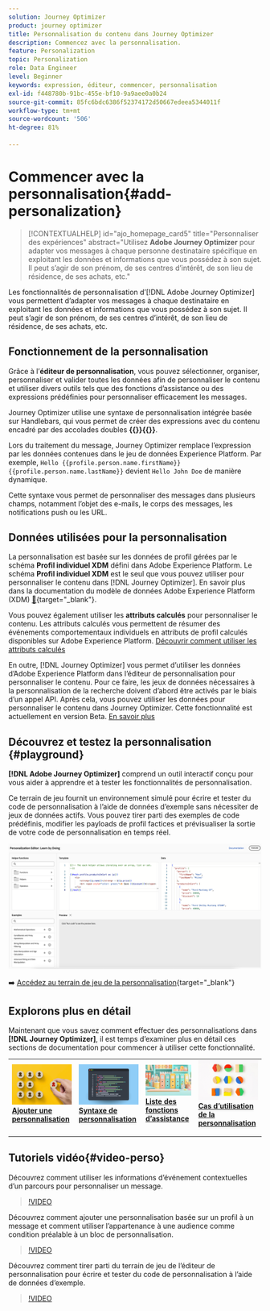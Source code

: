 ```yaml
---
solution: Journey Optimizer
product: journey optimizer
title: Personnalisation du contenu dans Journey Optimizer
description: Commencez avec la personnalisation.
feature: Personalization
topic: Personalization
role: Data Engineer
level: Beginner
keywords: expression, éditeur, commencer, personnalisation
exl-id: f448780b-91bc-455e-bf10-9a9aee0a0b24
source-git-commit: 85fc6bdc6386f52374172d50667edeea5344011f
workflow-type: tm+mt
source-wordcount: '506'
ht-degree: 81%

---
```


# Commencer avec la personnalisation{#add-personalization}

>[!CONTEXTUALHELP]
>id="ajo_homepage_card5"
>title="Personnaliser des expériences"
>abstract="Utilisez **Adobe Journey Optimizer** pour adapter vos messages à chaque personne destinataire spécifique en exploitant les données et informations que vous possédez à son sujet. Il peut s’agir de son prénom, de ses centres d’intérêt, de son lieu de résidence, de ses achats, etc."

Les fonctionnalités de personnalisation d’[!DNL Adobe Journey Optimizer] vous permettent d’adapter vos messages à chaque destinataire en exploitant les données et informations que vous possédez à son sujet. Il peut s’agir de son prénom, de ses centres d’intérêt, de son lieu de résidence, de ses achats, etc.

## Fonctionnement de la personnalisation

Grâce à l’**éditeur de personnalisation**, vous pouvez sélectionner, organiser, personnaliser et valider toutes les données afin de personnaliser le contenu et utiliser divers outils tels que des fonctions d’assistance ou des expressions prédéfinies pour personnaliser efficacement les messages.

Journey Optimizer utilise une syntaxe de personnalisation intégrée basée sur Handlebars, qui vous permet de créer des expressions avec du contenu encadré par des accolades doubles **{{}}{{}}**.

Lors du traitement du message, Journey Optimizer remplace l’expression par les données contenues dans le jeu de données Experience Platform. Par exemple, `Hello {{profile.person.name.firstName}} {{profile.person.name.lastName}}` devient `Hello John Doe` de manière dynamique.

Cette syntaxe vous permet de personnaliser des messages dans plusieurs champs, notamment l’objet des e-mails, le corps des messages, les notifications push ou les URL.

## Données utilisées pour la personnalisation

La personnalisation est basée sur les données de profil gérées par le schéma **Profil individuel XDM** défini dans Adobe Experience Platform. Le schéma **Profil individuel XDM** est le seul que vous pouvez utiliser pour personnaliser le contenu dans [!DNL Journey Optimizer]. En savoir plus dans la documentation du modèle de données Adobe Experience Platform (XDM) [&#128279;](https://experienceleague.adobe.com/docs/experience-platform/xdm/home.html?lang=fr){target="_blank"}.

Vous pouvez également utiliser les **attributs calculés** pour personnaliser le contenu. Les attributs calculés vous permettent de résumer des événements comportementaux individuels en attributs de profil calculés disponibles sur Adobe Experience Platform. [Découvrir comment utiliser les attributs calculés](../audience/computed-attributes.md)

En outre, [!DNL Journey Optimizer] vous permet d’utiliser les données d’Adobe Experience Platform dans l’éditeur de personnalisation pour personnaliser le contenu. Pour ce faire, les jeux de données nécessaires à la personnalisation de la recherche doivent d’abord être activés par le biais d’un appel API. Après cela, vous pouvez utiliser les données pour personnaliser le contenu dans Journey Optimizer. Cette fonctionnalité est actuellement en version Beta. [En savoir plus](../personalization/lookup-aep-data.md)

## Découvrez et testez la personnalisation {#playground}

**[!DNL Adobe Journey Optimizer]** comprend un outil interactif conçu pour vous aider à apprendre et à tester les fonctionnalités de personnalisation.

Ce terrain de jeu fournit un environnement simulé pour écrire et tester du code de personnalisation à l’aide de données d’exemple sans nécessiter de jeux de données actifs. Vous pouvez tirer parti des exemples de code prédéfinis, modifier les payloads de profil factices et prévisualiser la sortie de votre code de personnalisation en temps réel.

![terrain de jeu de personnalisation](assets/playground.png)

➡️ [Accédez au terrain de jeu de la personnalisation](https://experienceleague.adobe.com/fr/apps/journey-optimizer/ajo-personalization){target="_blank"}

## Explorons plus en détail

Maintenant que vous savez comment effectuer des personnalisations dans **[!DNL Journey Optimizer]**, il est temps d’examiner plus en détail ces sections de documentation pour commencer à utiliser cette fonctionnalité.

<table style="table-layout:fixed"><tr style="border: 0;">
<td>
<a href="personalization-build-expressions.md">
<img alt="Ajouter une personnalisation" src="assets/do-not-localize/add.png">
</a>
<div>
<a href="personalization-build-expressions.md"><strong>Ajouter une personnalisation</strong></a>
</div>
<p>
</td>
<td>
<a href="../personalization/personalization-syntax.md">
<img alt="Lead" src="assets/do-not-localize/syntax.png">
</a>
<div><a href="../personalization/personalization-syntax.md"><strong>Syntaxe de personnalisation</strong>
</div>
<p>
</td>
<td>
<a href="../personalization/functions/functions.md">
<img alt="Peu fréquent" src="assets/do-not-localize/functions.png">
</a>
<div>
<a href="../personalization/functions/functions.md"><strong>Liste des fonctions d’assistance</strong></a>
</div>
<p></td>
<td>
<a href="../personalization/personalization-use-case.md">
<img alt="Peu fréquent" src="assets/do-not-localize/uc.png">
</a>
<div>
<a href="../personalization/personalization-use-case.md"><strong>Cas d’utilisation de la personnalisation</strong></a>
</div>
<p></td>
</tr></table>

## Tutoriels vidéo{#video-perso}

Découvrez comment utiliser les informations d’événement contextuelles d’un parcours pour personnaliser un message.

>[!VIDEO](https://video.tv.adobe.com/v/334165?quality=12)

Découvrez comment ajouter une personnalisation basée sur un profil à un message et comment utiliser l’appartenance à une audience comme condition préalable à un bloc de personnalisation.

>[!VIDEO](https://video.tv.adobe.com/v/334078?quality=12)

Découvrez comment tirer parti du terrain de jeu de l’éditeur de personnalisation pour écrire et tester du code de personnalisation à l’aide de données d’exemple.

>[!VIDEO](https://video.tv.adobe.com/v/3457868?quality=12)
